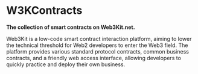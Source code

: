 # W3KContracts
**The collection of smart contracts on Web3Kit.net.**

Web3Kit is a low-code smart contract interaction platform, aiming to lower the technical threshold for Web2 developers to enter the Web3 field. The platform provides various standard protocol contracts, common business contracts, and a friendly web access interface, allowing developers to quickly practice and deploy their own business.
